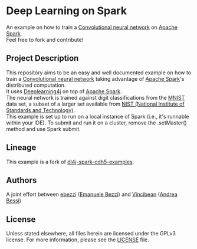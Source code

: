 # Deep Learning on Spark

An example on how to train a [Convolutional neural network](https://en.wikipedia.org/wiki/Convolutional_neural_network)
on [Apache Spark](http://spark.apache.org/).   
Feel free to fork and contribute!

## Project Description
This repository aims to be an easy and well documented example on how to train a [Convolutional neural network](https://en.wikipedia.org/wiki/Convolutional_neural_network)
taking advantage of [Apache Spark](http://spark.apache.org/)'s distributed computation.   
It uses [Deeplearning4j](http://deeplearning4j.org/) on top of [Apache Spark](http://spark.apache.org/).   
The neural network is trained against digit classifications from the [MNIST](http://yann.lecun.com/exdb/mnist/) data set,
a subset of a larger set available from [NIST (National Institute of Standards and Technology)](http://www.nist.gov/).   
This example is set up to run on a local instance of Spark (i.e., it's runnable within your IDE).
To submit and run it on a cluster, remove the .setMaster() method and use Spark submit.

## Lineage
This example is a fork of [dl4j-spark-cdh5-examples](https://github.com/deeplearning4j/dl4j-spark-cdh5-examples).

## Authors
A joint effort between [ebezzi](https://github.com/Ebezzi) ([Emanuele Bezzi](https://www.linkedin.com/in/emanuelebezzi))
and [Vincibean](https://github.com/Vincibean) ([Andrea Bessi](https://www.linkedin.com/in/andre-bessi-22358083))

## License
Unless stated elsewhere, all files herein are licensed under the GPLv3 license. For more information, please see the
[LICENSE](https://github.com/Vincibean/spark-deep-learning/blob/master/LICENSE) file.

